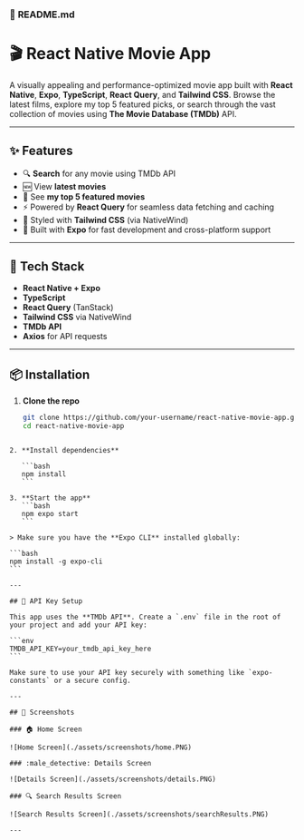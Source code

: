 ### 📘 **README.md**

# 🎬 React Native Movie App

A visually appealing and performance-optimized movie app built with **React Native**, **Expo**, **TypeScript**, **React Query**, and **Tailwind CSS**. Browse the latest films, explore my top 5 featured picks, or search through the vast collection of movies using **The Movie Database (TMDb)** API.

---

## ✨ Features

- 🔍 **Search** for any movie using TMDb API
- 🆕 View **latest movies**
- 🌟 See **my top 5 featured movies**
- ⚡ Powered by **React Query** for seamless data fetching and caching
- 🎨 Styled with **Tailwind CSS** (via NativeWind)
- 🚀 Built with **Expo** for fast development and cross-platform support

---

## 🧰 Tech Stack

- **React Native + Expo**
- **TypeScript**
- **React Query** (TanStack)
- **Tailwind CSS** via NativeWind
- **TMDb API**
- **Axios** for API requests

---

## 📦 Installation

1. **Clone the repo**
   ```bash
   git clone https://github.com/your-username/react-native-movie-app.git
   cd react-native-movie-app
   ```

````

2. **Install dependencies**

   ```bash
   npm install
   ```

3. **Start the app**
   ```bash
   npm expo start
   ```

> Make sure you have the **Expo CLI** installed globally:

```bash
npm install -g expo-cli
```

---

## 🔐 API Key Setup

This app uses the **TMDb API**. Create a `.env` file in the root of your project and add your API key:

```env
TMDB_API_KEY=your_tmdb_api_key_here
```

Make sure to use your API key securely with something like `expo-constants` or a secure config.

---

## 📸 Screenshots

### 🏠 Home Screen

![Home Screen](./assets/screenshots/home.PNG)

### :male_detective: Details Screen

![Details Screen](./assets/screenshots/details.PNG)

### 🔍 Search Results Screen

![Search Results Screen](./assets/screenshots/searchResults.PNG)

---



````
